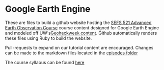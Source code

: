 # Google Earth Engine

These are files to build a github website hosting the [SEFS 521 Advanced Earth Observation Course](https://uwearthobservation.github.io/Labs/) course content designed for Google Earth Engine and modeled off UW's[Geohackweek content](https://geohackweek.github.io/). Github automatically renders these files using Ruby to build the website.

Pull-requests to expand on our tutorial content are encouraged. Changes can be made to the markdown files located in the [episodes folder](https://github.com/uwearthobservation/Labs/tree/gh-pages/_episodes)

The course syllabus can be found [here](https://docs.google.com/document/d/1PY4jnabTCNhAO4tpDM_lghmeulvItXxN_3SPVfHUJHA/edit?usp=sharing)

